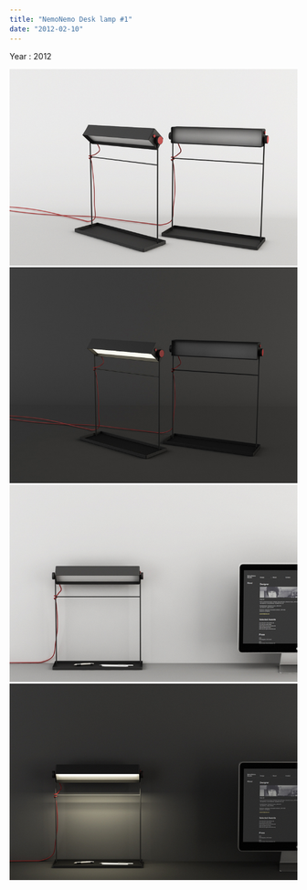 ```yaml
---
title: "NemoNemo Desk lamp #1"
date: "2012-02-10"
---
```


Year : 2012

![](/photo/make/NemoNemo_Desk_lamp_a-1.jpg)
![](/photo/make/NemoNemo_Desk_lamp_a-2.jpg)
![](/photo/make/NemoNemo_Desk_lamp_a-3.jpg)
![](/photo/make/NemoNemo_Desk_lamp_a-4.jpg)
